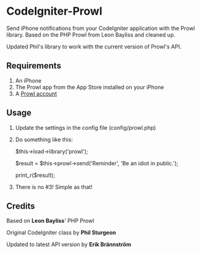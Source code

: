 CodeIgniter-Prowl
=================

Send iPhone notifications from your CodeIgniter application with the Prowl library.
Based on the PHP Prowl from Leon Bayliss and cleaned up.

Updated Phil's library to work with the current version of Prowl's API.


Requirements
------------

1. An iPhone
2. The Prowl app from the App Store installed on your iPhone
3. A [Prowl account](http://www.prowlapp.com/)


Usage
-----

1. Update the settings in the config file (config/prowl.php)
2. Do something like this:

	$this->load->library('prowl');

	$result = $this->prowl->send('Reminder', 'Be an idiot in public.');

	print_r($result);

3. There is no #3! Simple as that!

Credits
-------

Based on **Leon Bayliss**' PHP Prowl

Original CodeIgniter class by **Phil Sturgeon**

Updated to latest API version by **Erik Brännström**